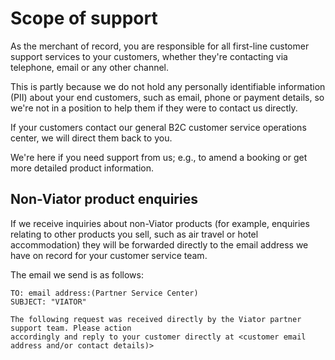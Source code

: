 # Scope of support

As the merchant of record, you are responsible for all first-line customer support services to your customers, whether they're contacting via telephone, email or any other channel.

This is partly because we do not hold any personally identifiable information (PII) about your end customers, such as email, phone or payment details, so we're not in a position to help them if they were to contact us directly.

If your customers contact our general B2C customer service operations center, we will direct them back to you.

We're here if you need support from us; e.g., to amend a booking or get more detailed product information.

## Non-Viator product enquiries

If we receive inquiries about non-Viator products (for example, enquiries relating to other products you sell, such as air travel or hotel accommodation) they will be forwarded directly to the email address we have on record for your customer service team.

The email we send is as follows:
```
TO: email address:(Partner Service Center)
SUBJECT: "VIATOR"

The following request was received directly by the Viator partner support team. Please action 
accordingly and reply to your customer directly at <customer email address and/or contact details)>
```